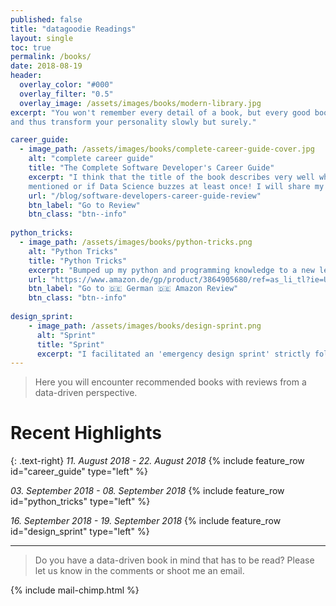 ```yaml
---
published: false
title: "datagoodie Readings"
layout: single
toc: true
permalink: /books/
date: 2018-08-19
header: 
  overlay_color: "#000"
  overlay_filter: "0.5"
  overlay_image: /assets/images/books/modern-library.jpg
excerpt: "You won't remember every detail of a book, but every good book will engrain something useful in your thinking 
and thus transform your personality slowly but surely."

career_guide:
  - image_path: /assets/images/books/complete-career-guide-cover.jpg
    alt: "complete career guide"
    title: "The Complete Software Developer's Career Guide"
    excerpt: "I think that the title of the book describes very well what is inside. Let's see if Data Engineers are
    mentioned or if Data Science buzzes at least once! I will share my biggest takeaways from this book in a few weeks."
    url: "/blog/software-developers-career-guide-review"
    btn_label: "Go to Review"
    btn_class: "btn--info"
    
python_tricks:
  - image_path: /assets/images/books/python-tricks.png
    alt: "Python Tricks"
    title: "Python Tricks"
    excerpt: "Bumped up my python and programming knowledge to a new level! And inspired me to create <a href='https://datagoodie.com/blog/2018-09-15-python-big-data-tricks/' target='_blank' >Python Big Data Tricks section</a>"
    url: "https://www.amazon.de/gp/product/3864905680/ref=as_li_tl?ie=UTF8&camp=1638&creative=6742&creativeASIN=3864905680&linkCode=as2&tag=datagoodie-21&linkId=917cebd31c16f2b8b89644d69d4a024a"
    btn_label: "Go to 🇩🇪 German 🇩🇪 Amazon Review"
    btn_class: "btn--info"
      
design_sprint:
    - image_path: /assets/images/books/design-sprint.png
      alt: "Sprint"
      title: "Sprint"
      excerpt: "I facilitated an 'emergency design sprint' strictly following Google's approach and reading their book in a ... well in a hardcore sprint fashion ... killing the book in roughly 3.5 days while facilitating the sprint. Great experience!"
---
```


> Here you will encounter recommended books with reviews from a data-driven perspective.

# Recent Highlights
{: .text-right}
*11. August 2018 - 22. August 2018*
{% include feature_row id="career_guide" type="left" %}

*03. September 2018 - 08. September 2018*
{% include feature_row id="python_tricks" type="left" %}

*16. September 2018 - 19. September 2018*
{% include feature_row id="design_sprint" type="left" %}

___ 

> Do you have a data-driven book in mind that has to be read? Please let us know in the comments or shoot me an email.

{% include mail-chimp.html %}